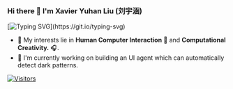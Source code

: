 ### Hi there 👋 I'm Xavier Yuhan Liu (刘宇涵)

[![Typing SVG](https://readme-typing-svg.demolab.com?font=Fira+Code&pause=1000&random=false&width=600&lines=Undergraduate+Student+at+SUSTech.;Trying+to+make+the+world+a+better+place.)](https://git.io/typing-svg)

- 🔬 My interests lie in **Human Computer Interaction** 🤖 and **Computational Creativity.** 🎧.
- 🔨 I'm currently working on building an UI agent which can automatically detect dark patterns.

[![Visitors](https://api.visitorbadge.io/api/visitors?path=https%3A%2F%2Fwww%2Cgithub.com%2Fxavieryuhanliu&countColor=%23263759)](https://visitorbadge.io/status?path=https%3A%2F%2Fwww%2Cgithub.com%2Fxavieryuhanliu)
